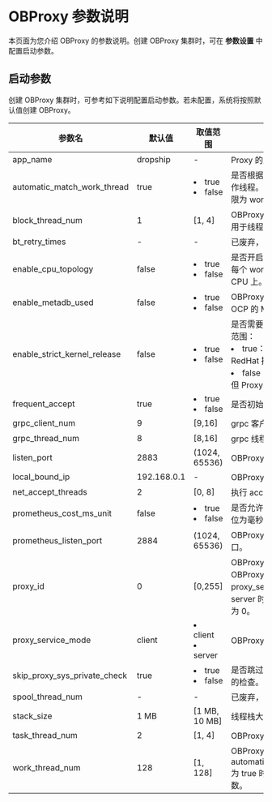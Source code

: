 # OBProxy 参数说明

本页面为您介绍 OBProxy 的参数说明。创建 OBProxy 集群时，可在 **参数设置** 中配置启动参数。

## 启动参数

创建 OBProxy 集群时，可参考如下说明配置启动参数。若未配置，系统将按照默认值创建 OBProxy。

| 参数名 | 默认值| 取值范围|说明|
|---|----|---|----|
| app_name | dropship |-| Proxy 的应用服务名。|
| automatic_match_work_thread  | true| <li>true</li><li> false</li> | 是否根据 CPU 核数自动创建工作线程。如果该选项为 true，上限为 work_thread_num。 |
| block_thread_num| 1 | [1, 4]| OBProxy 阻塞型任务线程数，用于线程初始化。 |
| bt_retry_times  | - | - | 已废弃，后续将从环境中删除。|
| enable_cpu_topology| false| <li>true   </li><li> false</li>  | 是否开启 CPU 亲和，即是否把每个 worker 线程绑定到不同的 CPU 上。|
| enable_metadb_used| false | <li>true   </li><li> false</li>  | OBProxy 运行时是否可访问 OCP 的 MetaDB。|
| enable_strict_kernel_release | false  | <li>true   </li><li> false</li> | 是否需要校验 OS kernel。 取值范围： <li> true：仅 5u/6u/7u 规格的 RedHat 操作系统支持校验。  </li><li> false：不校验 OS kernel，但 Proxy 可能不稳定。</li> |
| frequent_accept| true | <li>true   </li><li> false</li> | 是否初始化 net accept 参数。 |
| grpc_client_num  | 9   | [9,16] | grpc 客户端数。|
| grpc_thread_num | 8 | [8,16] | grpc 线程数。|
| listen_port | 2883 | (1024, 65536) | OBProxy 的监听端口。 |
| local_bound_ip | 192.168.0.1          | -| OBProxy 的本地 IP。 |
| net_accept_threads | 2 | [0, 8] | 执行 accept 的线程数。 |
| prometheus_cost_ms_unit | false            | <li>true   </li><li> false</li> | 是否允许 prometheus 的成本单位为毫秒，默认为微秒。 |
| prometheus_listen_port  | 2884             | (1024, 65536) | OBProxy prometheus 监听端口。 |
| proxy_id  | 0  | [0,255]| OBProxy 的 ID，用于标识每个 OBProxy。当 proxy_service_mode  配置为 server 时，proxy_id 不可配置为 0。
| proxy_service_mode | client | <li> client </li><li>   server</li>    | OBProxy 的部署和服务模式。|
| skip_proxy_sys_private_check | true | <li> true  </li><li> false  </li>     | 是否跳过 OBProxy 在私有网段的检查。 |
| spool_thread_num | -                | -  | 已废弃，后续将从环境中删除。 |
| stack_size | 1 MB              | [1 MB, 10 MB]  | 线程栈大小，用于创建线程。 |
| task_thread_num | 2 | [1, 4] | OBProxy 任务线程数。|
| work_thread_num  | 128 | [1, 128]| OBProxy 工作线程数。 当 automatic_match_work_thread 为 true 时，表示最大工作线程数。|

